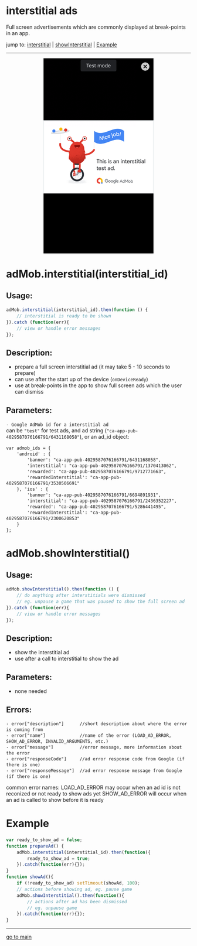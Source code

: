 # interstitial ads

Full screen advertisements which are commonly displayed at break-points in an app.

jump to: [interstitial](#interstitial) | [showInterstitial](#show-interstitial) | [Example](#example)
<hr/>

<p align="center">
<img src="interstitial.png" alt="interstitial ad" width="300" align="center" />
</p>

# adMob.interstitial(interstitial_id) <a id="interstitial"></a><br>

## Usage:
```js
adMob.interstitial(interstitial_id).then(function () {
    // interstitial is ready to be shown
}).catch (function(err){
    // view or handle error messages
});
```

## Description:
 - prepare a full screen interstitial ad (it may take 5 - 10 seconds to prepare)
 - can use after the start up of the device (`onDeviceReady`)
 - use at break-points in the app to show full screen ads which the user can dismiss

## Parameters:
` - Google AdMob id for a interstitial ad ` <br>
can be `"test"` for test ads, and ad string (`"ca-app-pub-4029587076166791/6431168058"`), or an ad_id object:
```
var admob_ids = {
    'android' : {
        'banner': "ca-app-pub-4029587076166791/6431168058",
        'interstitial': "ca-app-pub-4029587076166791/1370413062",
        'rewarded': "ca-app-pub-4029587076166791/9712771663",
        'rewardedInterstitial': "ca-app-pub-4029587076166791/3530506691"
    }, 'ios' : {
        'banner': "ca-app-pub-4029587076166791/6694891931",
        'interstitial': "ca-app-pub-4029587076166791/2436352227",
        'rewarded': "ca-app-pub-4029587076166791/5286441495",
        'rewardedInterstitial': "ca-app-pub-4029587076166791/2300620853"
    }
};
```

# adMob.showInterstitial() <a id="show-interstitial"></a><br>

## Usage:
```js
adMob.showInterstitial().then(function () {
    // do anything after interstitials were dismissed
    // eg. unpause a game that was paused to show the full screen ad
}).catch (function(err){
    // view or handle error messages
});
```

## Description:
 - show the interstitial ad
 - use after a call to interstitial to show the ad

## Parameters:
- none needed

## Errors:
```
- error["description"]      //short description about where the error is coming from 
- error["name"]             //name of the error (LOAD_AD_ERROR, SHOW_AD_ERROR, INVALID_ARGUMENTS, etc.) 
- error["message"]          //error message, more information about the error
- error["responseCode"]     //ad error response code from Google (if there is one)
- error["responseMessage"]  //ad error response message from Google (if there is one)
```
common error names:
LOAD_AD_ERROR may occur when an ad id is not reconized or not ready to show ads yet
SHOW_AD_ERROR will occur when an ad is called to show before it is ready

# Example <a id="example"></a><br>
```js
var ready_to_show_ad = false;
function prepareAd() {
    adMob.interstitial(interstitial_id).then(function({
        ready_to_show_ad = true;
    }).catch(function(err){});
}
function showAd(){
    if (!ready_to_show_ad) setTimeout(showAd, 100);
    // actions before showing ad, eg. pause game
    adMob.showInterstitial().then(function(){
        // actions after ad has been dismissed
        // eg. unpause game
    }).catch(function(err){});
}
```

<hr/>

<p align="center">

[go to main](../README.md#plugin-usage)

</p>
